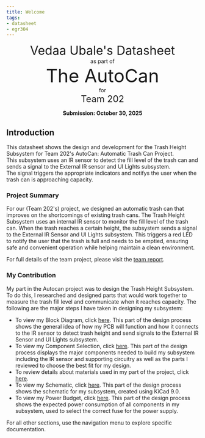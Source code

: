 ```yaml
---
title: Welcome
tags:
- datasheet
- egr304
---
```


<center>
<font size="6">Vedaa Ubale's Datasheet</font><br>
as part of<br>
<font size="8">The AutoCan</font><br>
for<br>
<font size="5">Team 202</font><br>

**Submission: October 30, 2025**
</center>

## Introduction

This datasheet shows the design and development for the Trash Height Subsystem for Team 202's AutoCan: Automatic Trash Can Project.  
This subsystem uses an IR sensor to detect the fill level of the trash can and sends a signal to the External IR sensor and UI Lights subsystem.  
The signal triggers the appropriate indicators and notifys the user when the trash can is approaching capacity.
### Project Summary

For our (Team 202's) project, we designed an automatic trash can that improves on the shortcomings of existing trash cans. The Trash Height Subsystem uses an internal IR sensor to monitor the fill level of the trash can. When the trash reaches a certain height, the subsystem sends a signal to the External IR Sensor and UI Lights subsystem. This triggers a red LED to notify the user that the trash is full and needs to be emptied, ensuring safe and convenient operation while helping maintain a clean environment.

For full details of the team project, please visit the [team report](https://egr304-2025-f-202.github.io/).

### My Contribution

My part in the Autocan project was to design the Trash Height Subsystem. To do this, I researched and designed parts that would work together to measure the trash fill level and communicate when it reaches capacity. The following are the major steps I have taken in designing my subsystem:  
- To view my Block Diagram, click [here](https://vedaau.github.io/01-Block-Diagram/Block-Diagram/). This part of the design process shows the general idea of how my PCB will function and how it connects to the IR sensor to detect trash height and send signals to the External IR Sensor and UI Lights subsystem. 
- To view my Component Selection, click [here](https://vedaau.github.io/02-Component-Selection/Component-Selection/). This part of the design process displays the major components needed to build my subsystem including the IR sensor and supporting circuitry as well as the parts I reviewed to choose the best fit for my design.
- To review details about materials used in my part of the project, click [here](https://vedaau.github.io/03-BOM/BOM/). 
- To view my Schematic, click [here](https://vedaau.github.io/04-Schematic/schematic/). This part of the design process shows the schematic for my subsystem, created using KiCad 9.0. 
- To view my Power Budget, click [here](https://vedaau.github.io/05-Power-Budget/Power-Budget/). This part of the design process shows the expected power consumption of all components in my subsystem, used to select the correct fuse for the power supply.

For all other sections, use the navigation menu to explore specific documentation.  
